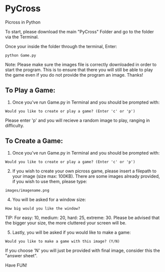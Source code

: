 # PyCross
Picross in Python 

To start, please download the main "PyCross" Folder and go to the folder via the Terminal.

Once your inside the folder through the terminal, Enter: 

```
python Game.py
```

Note: Please make sure the images file is correctly downloaded in order to start the program. This is to ensure that there you will still be able to play the game even if you do not provide the program an image. Thanks! 

## **To Play a Game:**
1. Once you've run Game.py in Terminal and you should be prompted with: 
```
Would you like to create or play a game? (Enter 'c' or 'p')
```
Please enter 'p' and you will recieve a random image to play, ranging in difficulty. 


## **To Create a Game:**
1. Once you've run Game.py in Terminal and you should be prompted with: 
```
Would you like to create or play a game? (Enter 'c' or 'p')
```
2. If you wish to create your own picross game, please insert a filepath to your image (size max: 100KB). There are some images already provided, if you wish to use them, please type: 
```
images/imagename.png
```
4. You will be asked for a window size: 
```
How big would you like the window?
```
TIP: For easy: 10, medium: 20, hard: 25, extreme: 30. Please be advised that the bigger your size, the more cluttered your screen will be. 

5. Lastly, you will be asked if you would like to make a game: 
```
Would you like to make a game with this image? (Y/N)
```
If you choose 'N' you will just be provided with final image, consider this the "answer sheet". 

Have FUN! 

